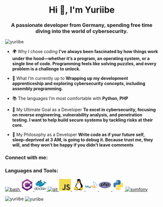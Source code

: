 <h1 align="center">Hi 👋, I'm Yuriibe</h1>
<h3 align="center">A passionate developer from Germany, spending free time diving into the world of cybersecurity.</h3>

<p align="left"> <img src="https://komarev.com/ghpvc/?username=yuriibe&label=Profile%20views&color=0e75b6&style=flat" alt="yuriibe" /> </p>

- 🌍 Why I chose coding **I’ve always been fascinated by how things work under the hood—whether it’s a program, an operating system, or a single line of code. Programming feels like solving puzzles, and every problem is a challenge to unlock.**

- 🚀 What I’m currently up to **Wrapping up my development apprenticeship and exploring cybersecurity concepts, including assembly programming.**

- 📚 The languages I’m most comfortable with **Python, PHP**

- 🎯 My Ultimate Goal as a Developer **To excel in cybersecurity, focusing on reverse engineering, vulnerability analysis, and penetration testing. I want to help build secure systems by tackling risks at their core.**

- 🌟 My Philosophy as a Developer **Write code as if your future self, sleep-deprived at 3 AM, is going to debug it. Because trust me, they will, and they won’t be happy if you didn’t leave comments**

<h3 align="left">Connect with me:</h3>
<p align="left">
</p>

<h3 align="left">Languages and Tools:</h3>
<p align="left"> <a href="https://www.gnu.org/software/bash/" target="_blank" rel="noreferrer"> <img src="https://www.vectorlogo.zone/logos/gnu_bash/gnu_bash-icon.svg" alt="bash" width="40" height="40"/> </a> <a href="https://www.w3schools.com/cs/" target="_blank" rel="noreferrer"> <img src="https://raw.githubusercontent.com/devicons/devicon/master/icons/csharp/csharp-original.svg" alt="csharp" width="40" height="40"/> </a> <a href="https://www.docker.com/" target="_blank" rel="noreferrer"> <img src="https://raw.githubusercontent.com/devicons/devicon/master/icons/docker/docker-original-wordmark.svg" alt="docker" width="40" height="40"/> </a> <a href="https://git-scm.com/" target="_blank" rel="noreferrer"> <img src="https://www.vectorlogo.zone/logos/git-scm/git-scm-icon.svg" alt="git" width="40" height="40"/> </a> <a href="https://developer.mozilla.org/en-US/docs/Web/JavaScript" target="_blank" rel="noreferrer"> <img src="https://raw.githubusercontent.com/devicons/devicon/master/icons/javascript/javascript-original.svg" alt="javascript" width="40" height="40"/> </a> <a href="https://www.linux.org/" target="_blank" rel="noreferrer"> <img src="https://raw.githubusercontent.com/devicons/devicon/master/icons/linux/linux-original.svg" alt="linux" width="40" height="40"/> </a> <a href="https://www.mysql.com/" target="_blank" rel="noreferrer"> <img src="https://raw.githubusercontent.com/devicons/devicon/master/icons/mysql/mysql-original-wordmark.svg" alt="mysql" width="40" height="40"/> </a> <a href="https://www.php.net" target="_blank" rel="noreferrer"> <img src="https://raw.githubusercontent.com/devicons/devicon/master/icons/php/php-original.svg" alt="php" width="40" height="40"/> </a> <a href="https://www.python.org" target="_blank" rel="noreferrer"> <img src="https://raw.githubusercontent.com/devicons/devicon/master/icons/python/python-original.svg" alt="python" width="40" height="40"/> </a> <a href="https://symfony.com" target="_blank" rel="noreferrer"> <img src="https://symfony.com/logos/symfony_black_03.svg" alt="symfony" width="40" height="40"/> </a> </p>

<p><img align="left" src="https://github-readme-stats.vercel.app/api/top-langs?username=yuriibe&show_icons=true&locale=en&layout=compact" alt="yuriibe" /></p>

<p>&nbsp;<img align="center" src="https://github-readme-stats.vercel.app/api?username=yuriibe&show_icons=true&locale=en" alt="yuriibe" /></p>

